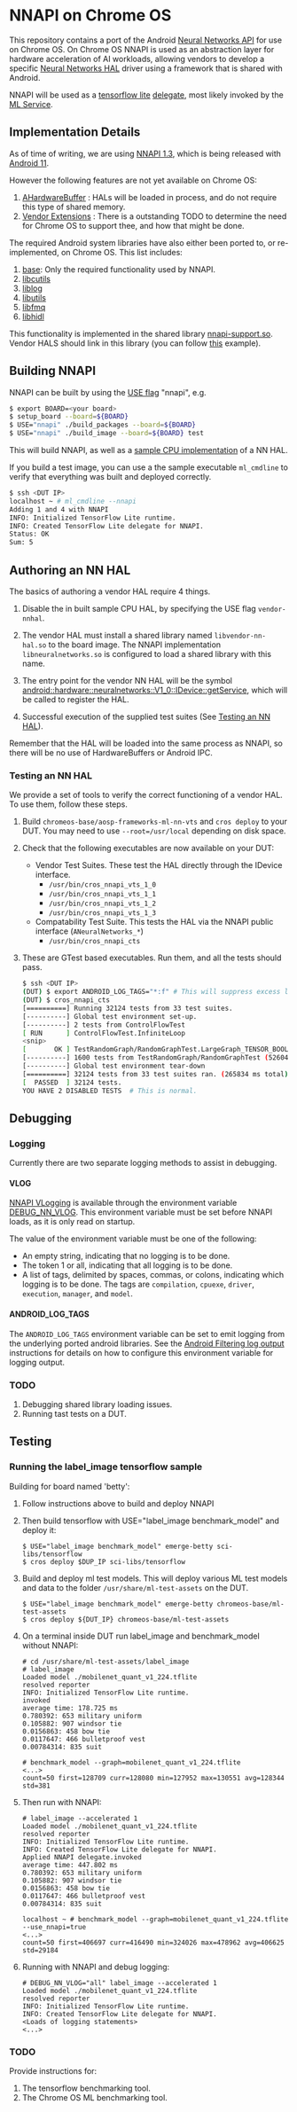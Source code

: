 # NNAPI on Chrome OS

This repository contains a port of the Android
[Neural Networks API](https://developer.android.com/ndk/guides/neuralnetworks)
for use on Chrome OS.
On Chrome OS NNAPI is used as an abstraction layer for hardware acceleration of
AI workloads, allowing vendors to develop a specific
[Neural Networks HAL](https://source.android.com/devices/neural-networks)
driver using a framework that is shared with Android.

NNAPI will be used as a [tensorflow lite](https://www.tensorflow.org/lite)
[delegate](https://www.tensorflow.org/lite/performance/nnapi), most likely
invoked by the
[ML Service](https://chromium.googlesource.com/chromiumos/platform2/+/master/ml/README.md).

## Implementation Details

As of time of writing, we are using
[NNAPI 1.3](https://developer.android.com/preview/features#nnapi),
which is being released with
[Android 11](https://developer.android.com/android11).

However the following features are not yet available on Chrome OS:

1. [AHardwareBuffer](https://source.android.com/devices/neural-networks/ahardwarebuffer)
: HALs will be loaded in process, and do not require this type of shared memory.
1. [Vendor Extensions](https://source.android.com/devices/neural-networks/vendor-extensions)
: There is a outstanding TODO to determine the need for Chrome OS to support
thee, and how that might be done.

The required Android system libraries have also either been ported to, or
re-implemented, on Chrome OS. This list includes:

1. [base](https://chromium.googlesource.com/aosp/platform/system/core/base/):
Only the required functionality used by NNAPI.
1. [libcutils](https://chromium.googlesource.com/aosp/platform/system/core/libcutils/)
1. [liblog](https://chromium.googlesource.com/aosp/platform/system/core/liblog/)
1. [libutils](https://chromium.googlesource.com/aosp/platform/system/core/libutils/)
1. [libfmq](https://chromium.googlesource.com/aosp/platform/system/libfmq/)
1. [libhidl](https://chromium.googlesource.com/aosp/platform/system/libhidl/)

This functionality is implemented in the shared library
[nnapi-support.so](https://chromium.googlesource.com/chromiumos/platform2/+/HEAD/nnapi).
Vendor HALS should link in this library (you can follow
[this](https://chromium.googlesource.com/aosp/platform/frameworks/ml/+/refs/heads/master/nn/BUILD.gn#74)
example).

## Building NNAPI

NNAPI can be built by using the
[USE flag](https://wiki.gentoo.org/wiki/USE_flag) "nnapi", e.g.

```bash
$ export BOARD=<your board>
$ setup_board --board=${BOARD}
$ USE="nnapi" ./build_packages --board=${BOARD}
$ USE="nnapi" ./build_image --board=${BOARD} test
```

This will build NNAPI, as well as a
[sample CPU implementation](https://chromium.googlesource.com/aosp/platform/frameworks/ml/+/refs/heads/master/nn/BUILD.gn#509)
of a NN HAL.

If you build a test image, you can use a the sample executable `ml_cmdline` to
verify that everything was built and deployed correctly.

```bash
$ ssh <DUT IP>
localhost ~ # ml_cmdline --nnapi
Adding 1 and 4 with NNAPI
INFO: Initialized TensorFlow Lite runtime.
INFO: Created TensorFlow Lite delegate for NNAPI.
Status: OK
Sum: 5
```


## Authoring an NN HAL

The basics of authoring a vendor HAL require 4 things.

1. Disable the in built sample CPU HAL, by specifying the USE flag
`vendor-nnhal`.

1. The vendor HAL must install a shared library named `libvendor-nn-hal.so` to
the board image. The NNAPI implementation `libneuralnetworks.so` is configured
to load a shared library with this name.

1. The entry point for the vendor NN HAL will be the symbol
[android::hardware::neuralnetworks::V1_0::IDevice::getService](https://chromium.googlesource.com/aosp/platform/frameworks/ml/+/refs/heads/master/nn/chromeos/sampledriver.cpp#14), which will be called to register the HAL.

1. Successful execution of the supplied test suites (See [Testing an NN HAL](#testing-an-nn-hal)).

Remember that the HAL will be loaded into the same process as NNAPI, so there will be no use of HardwareBuffers or Android IPC.

### Testing an NN HAL

We provide a set of tools to verify the correct functioning of a vendor HAL. To
use them, follow these steps.

1. Build `chromeos-base/aosp-frameworks-ml-nn-vts` and `cros deploy` to your DUT.
   You may need to use `--root=/usr/local` depending on disk space.

1. Check that the following executables are now available on your DUT:
   * Vendor Test Suites. These test the HAL directly through the IDevice
     interface.
     * `/usr/bin/cros_nnapi_vts_1_0`
     * `/usr/bin/cros_nnapi_vts_1_1`
     * `/usr/bin/cros_nnapi_vts_1_2`
     * `/usr/bin/cros_nnapi_vts_1_3`
   * Compatability Test Suite. This tests the HAL via the NNAPI public interface
     (`ANeuralNetworks_*`)
     * `/usr/bin/cros_nnapi_cts`

2. These are GTest based executables. Run them, and all the tests should pass.
   ```bash
   $ ssh <DUT IP>
   (DUT) $ export ANDROID_LOG_TAGS="*:f" # This will suppress excess logging
   (DUT) $ cros_nnapi_cts
   [==========] Running 32124 tests from 33 test suites.
   [----------] Global test environment set-up.
   [----------] 2 tests from ControlFlowTest
   [ RUN      ] ControlFlowTest.InfiniteLoop
   <snip>
   [       OK ] TestRandomGraph/RandomGraphTest.LargeGraph_TENSOR_BOOL8_Rank1/49 (12 ms)
   [----------] 1600 tests from TestRandomGraph/RandomGraphTest (52604 ms total)
   [----------] Global test environment tear-down
   [==========] 32124 tests from 33 test suites ran. (265834 ms total)
   [  PASSED  ] 32124 tests.
   YOU HAVE 2 DISABLED TESTS  # This is normal.
   ```

## Debugging

### Logging

Currently there are two separate logging methods to assist in debugging.

#### VLOG

[NNAPI VLogging](https://source.android.com/devices/neural-networks#utility_functions) is available through the environment variable [DEBUG_NN_VLOG](https://source.corp.google.com/chromeos_internal/src/platform/nest-nn/nn/common/Utils.cpp;rcl=965c8c8c59271bc17dfd63a5a784cec9c609a6ad;l=66). This environment variable must be set before NNAPI loads, as it is only read on startup.

The value of the environment variable must be one of the following:

* An empty string, indicating that no logging is to be done.
* The token 1 or all, indicating that all logging is to be done.
* A list of tags, delimited by spaces, commas, or colons, indicating which logging is to be done. The tags are `compilation`, `cpuexe`, `driver`, `execution`, `manager`, and `model`.

#### ANDROID_LOG_TAGS

The `ANDROID_LOG_TAGS` environment variable can be set to emit logging from the underlying ported android libraries. See the [Android Filtering log output](https://developer.android.com/studio/command-line/logcat#filteringOutput) instructions for details on how to configure this environment variable for logging output.

### TODO

1. Debugging shared library loading issues.
1. Running tast tests on a DUT.

## Testing

### Running the label\_image tensorflow sample

Building for board named 'betty':

1.  Follow instructions above to build and deploy NNAPI
1.  Then build tensorflow with USE="label_image benchmark\_model" and deploy it:
    ```
    $ USE="label_image benchmark_model" emerge-betty sci-libs/tensorflow
    $ cros deploy $DUP_IP sci-libs/tensorflow
    ```
1.  Build and deploy ml test models. This will deploy various ML test models and data to the folder `/usr/share/ml-test-assets` on the DUT.
    ```
    $ USE="label_image benchmark_model" emerge-betty chromeos-base/ml-test-assets
    $ cros deploy ${DUT_IP} chromeos-base/ml-test-assets
    ```

1.  On a terminal inside DUT run label\_image and benchmark\_model without
    NNAPI:
    ```
    # cd /usr/share/ml-test-assets/label_image
    # label_image
    Loaded model ./mobilenet_quant_v1_224.tflite
    resolved reporter
    INFO: Initialized TensorFlow Lite runtime.
    invoked
    average time: 178.725 ms
    0.780392: 653 military uniform
    0.105882: 907 windsor tie
    0.0156863: 458 bow tie
    0.0117647: 466 bulletproof vest
    0.00784314: 835 suit

    # benchmark_model --graph=mobilenet_quant_v1_224.tflite
    <...>
    count=50 first=128709 curr=128080 min=127952 max=130551 avg=128344 std=381
    ```
1.  Then run with NNAPI:
    ```
    # label_image --accelerated 1
    Loaded model ./mobilenet_quant_v1_224.tflite
    resolved reporter
    INFO: Initialized TensorFlow Lite runtime.
    INFO: Created TensorFlow Lite delegate for NNAPI.
    Applied NNAPI delegate.invoked
    average time: 447.802 ms
    0.780392: 653 military uniform
    0.105882: 907 windsor tie
    0.0156863: 458 bow tie
    0.0117647: 466 bulletproof vest
    0.00784314: 835 suit

    localhost ~ # benchmark_model --graph=mobilenet_quant_v1_224.tflite --use_nnapi=true
    <...>
    count=50 first=406697 curr=416490 min=324026 max=478962 avg=406625 std=29184
    ```

1.  Running with NNAPI and debug logging:
    ```
    # DEBUG_NN_VLOG="all" label_image --accelerated 1
    Loaded model ./mobilenet_quant_v1_224.tflite
    resolved reporter
    INFO: Initialized TensorFlow Lite runtime.
    INFO: Created TensorFlow Lite delegate for NNAPI.
    <Loads of logging statements>
    <...>
    ```
### TODO

Provide instructions for:

1. The tensorflow benchmarking tool.
1. The Chrome OS ML benchmarking tool.
